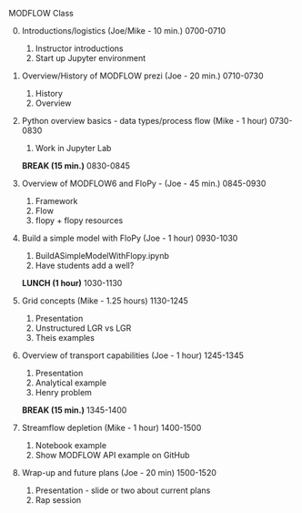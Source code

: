 MODFLOW Class

0. Introductions/logistics (Joe/Mike - 10 min.) 0700-0710
    1. Instructor introductions
    2. Start up Jupyter environment  

1. Overview/History of MODFLOW prezi (Joe - 20 min.) 0710-0730
    1. History
    2. Overview


2. Python overview basics - data types/process flow (Mike - 1 hour) 0730-0830
    1. Work in Jupyter Lab

    **BREAK (15 min.)**  0830-0845

3. Overview of MODFLOW6 and FloPy - (Joe - 45 min.) 0845-0930
    1. Framework
    2. Flow
    3. flopy + flopy resources

4. Build a simple model with FloPy (Joe - 1 hour) 0930-1030
    1. BuildASimpleModelWithFlopy.ipynb
    2. Have students add a well?

    **LUNCH (1 hour)** 1030-1130

5. Grid concepts (Mike - 1.25 hours) 1130-1245
    1. Presentation
    2. Unstructured LGR vs LGR
    3. Theis examples

6. Overview of transport capabilities (Joe - 1 hour) 1245-1345
    1. Presentation
    2. Analytical example
    3. Henry problem

    **BREAK (15 min.)** 1345-1400

7. Streamflow depletion (Mike - 1 hour) 1400-1500
    1. Notebook example
    2. Show MODFLOW API example on GitHub

8. Wrap-up and future plans (Joe - 20 min) 1500-1520
    1. Presentation - slide or two about current plans
    2. Rap session
